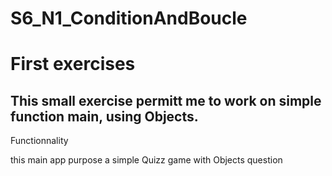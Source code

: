  
# S6_N1_ConditionAndBoucle

# First exercises 

## This small exercise permitt me to work on simple function main, using Objects.

Functionnality

this main app purpose a simple Quizz game with Objects question